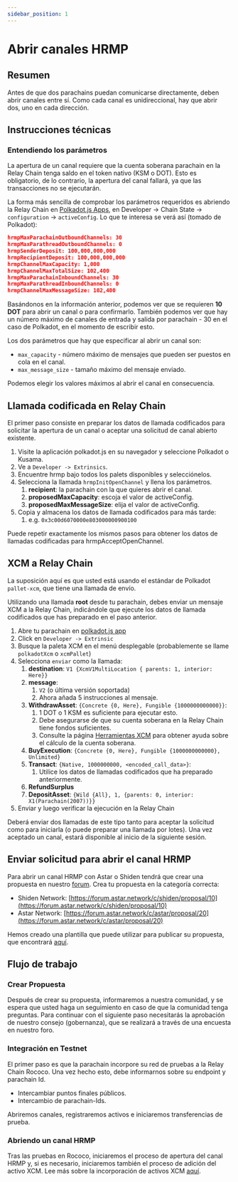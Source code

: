```yaml
---
sidebar_position: 1
---
```


# Abrir canales HRMP

## Resumen

Antes de que dos parachains puedan comunicarse directamente, deben abrir canales entre sí. Como cada canal es unidireccional, hay que abrir dos, uno en cada dirección.

## Instrucciones técnicas

### Entendiendo los parámetros

La apertura de un canal requiere que la cuenta soberana parachain en la Relay Chain tenga saldo en el token nativo (KSM o DOT). Esto es obligatorio, de lo contrario, la apertura del canal fallará, ya que las transacciones no se ejecutarán.

La forma más sencilla de comprobar los parámetros requeridos es abriendo la Relay Chain en [Polkadot.js Apps](https://polkadot.js.org/apps/#/explorer), en Developer -> Chain State -> `configuration` -> `activeConfig`. Lo que te interesa se verá así (tomado de Polkadot):

```json
hrmpMaxParachainOutboundChannels: 30
hrmpMaxParathreadOutboundChannels: 0
hrmpSenderDeposit: 100,000,000,000
hrmpRecipientDeposit: 100,000,000,000
hrmpChannelMaxCapacity: 1,000
hrmpChannelMaxTotalSize: 102,400
hrmpMaxParachainInboundChannels: 30
hrmpMaxParathreadInboundChannels: 0
hrmpChannelMaxMessageSize: 102,400
```

Basándonos en la información anterior, podemos ver que se requieren **10 DOT** para abrir un canal o para confirmarlo. También podemos ver que hay un número máximo de canales de entrada y salida por parachain - 30 en el caso de Polkadot, en el momento de escribir esto.

Los dos parámetros que hay que especificar al abrir un canal son:

- `max_capacity` - número máximo de mensajes que pueden ser puestos en cola en el canal.
- `max_message_size` - tamaño máximo del mensaje enviado.

Podemos elegir los valores máximos al abrir el canal en consecuencia.

## Llamada codificada en Relay Chain

El primer paso consiste en preparar los datos de llamada codificados para solicitar la apertura de un canal o aceptar una solicitud de canal abierto existente.

1. Visite la aplicación polkadot.js en su navegador y seleccione Polkadot o Kusama.
2. Ve a `Developer -> Extrinsics`.
3. Encuentre hrmp bajo todos los palets disponibles y selecciónelos.
4. Selecciona la llamada `hrmpInitOpenChannel` y llena los parámetros.
   1. **recipient**: la parachain con la que quieres abrir el canal.
   2. **proposedMaxCapacity**: escoja el valor de activeConfig.
   3. **proposedMaxMessageSize**: elija el valor de activeConfig.
5. Copia y almacena los datos de llamada codificados para más tarde:
   1. e.g. `0x3c00d6070000e803000000900100`

Puede repetir exactamente los mismos pasos para obtener los datos de llamadas codificadas para hrmpAcceptOpenChannel.

## XCM a Relay Chain

La suposición aquí es que usted está usando el estándar de Polkadot `pallet-xcm`, que tiene una llamada de envío.

Utilizando una llamada **root** desde tu parachain, debes enviar un mensaje XCM a la Relay Chain, indicándole que ejecute los datos de llamada codificados que has preparado en el paso anterior.

1. Abre tu parachain en [polkadot.js app](https://polkadot.js.org/apps)
2. Click en `Developer -> Extrinsic`
3. Busque la paleta XCM en el menú desplegable (probablemente se llame `polkadotXcm` o `xcmPallet`)
4. Selecciona `enviar` como la llamada:
   1. **destination**: `V1 {XcmV1MultiLocation { parents: 1, interior: Here}}`
   2. **message**:
      1. `V2` (o última versión soportada)
      2. Ahora añada 5 instrucciones al mensaje.
   3. **WithdrawAsset**: `{Concrete {0, Here}, Fungible {1000000000000}}`:
      1. 1 DOT o 1 KSM es suficiente para ejecutar esto.
      2. Debe asegurarse de que su cuenta soberana en la Relay Chain tiene fondos suficientes.
      3. Consulte la página [Herramientas XCM](https://app.gitbook.com/o/-LgGrgOEDyFYjYWIb1DT/s/-M8GVK5H7hOsGnYqg-7q-872737601/~/changes/AhpKoCvdYLwztMP8vCAb/xcm/xcm-integration/xcm-tools) para obtener ayuda sobre el cálculo de la cuenta soberana.
   4. **BuyExecution**: `{Concrete {0, Here}, Fungible {1000000000000}, Unlimited}`
   5. **Transact**: `{Native, 1000000000, <encoded_call_data>}`:
      1. Utilice los datos de llamadas codificados que ha preparado anteriormente.
   6. **RefundSurplus**
   7. **DepositAsset**: `{Wild {All}, 1, {parents: 0, interior: X1(Parachain(2007))}}`
5. Enviar y luego verificar la ejecución en la Relay Chain

Deberá enviar dos llamadas de este tipo tanto para aceptar la solicitud como para iniciarla (o puede preparar una llamada por lotes). Una vez aceptado un canal, estará disponible al inicio de la siguiente sesión.

## Enviar solicitud para abrir el canal HRMP

Para abrir un canal HRMP con Astar o Shiden tendrá que crear una propuesta en nuestro [forum](https://forum.astar.network/). Crea tu propuesta en la categoría correcta:

- Shiden Network: [https://forum.astar.network/c/shiden/proposal/10](https://forum.astar.network/c/shiden/proposal/10)
- Astar Network: [https://forum.astar.network/c/astar/proposal/20](https://forum.astar.network/c/astar/proposal/20)

Hemos creado una plantilla que puede utilizar para publicar su propuesta, que encontrará [aquí](https://astarnetwork.notion.site/Open-HRMP-Channel-Template-166eb1b8202d4439a8c00e4a50fe0d89).

## Flujo de trabajo

### Crear Propuesta

Después de crear su propuesta, informaremos a nuestra comunidad, y se espera que usted haga un seguimiento en caso de que la comunidad tenga preguntas. Para continuar con el siguiente paso necesitarás la aprobación de nuestro consejo (gobernanza), que se realizará a través de una encuesta en nuestro foro.

### Integración en Testnet

El primer paso es que la parachain incorpore su red de pruebas a la Relay Chain Rococo. Una vez hecho esto, debe informarnos sobre su endpoint y parachain Id.

- Intercambiar puntos finales públicos.
- Intercambio de parachain-Ids.

Abriremos canales, registraremos activos e iniciaremos transferencias de prueba.

### Abriendo un canal HRMP

Tras las pruebas en Rococo, iniciaremos el proceso de apertura del canal HRMP y, si es necesario, iniciaremos también el proceso de adición del activo XCM. Lee más sobre la incorporación de activos XCM [aquí](https://app.gitbook.com/o/-LgGrgOEDyFYjYWIb1DT/s/-M8GVK5H7hOsGnYqg-7q-872737601/xcm/xcm-integration/xcm-asset-registration).
